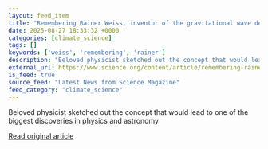 ```yaml
---
layout: feed_item
title: "Remembering Rainer Weiss, inventor of the gravitational wave detector"
date: 2025-08-27 18:33:32 +0000
categories: [climate_science]
tags: []
keywords: ['weiss', 'remembering', 'rainer']
description: "Beloved physicist sketched out the concept that would lead to one of the biggest discoveries in physics and astronomy"
external_url: https://www.science.org/content/article/remembering-rainer-weiss-inventor-gravitational-wave-detector
is_feed: true
source_feed: "Latest News from Science Magazine"
feed_category: "climate_science"
---
```


Beloved physicist sketched out the concept that would lead to one of the biggest discoveries in physics and astronomy

[Read original article](https://www.science.org/content/article/remembering-rainer-weiss-inventor-gravitational-wave-detector)
